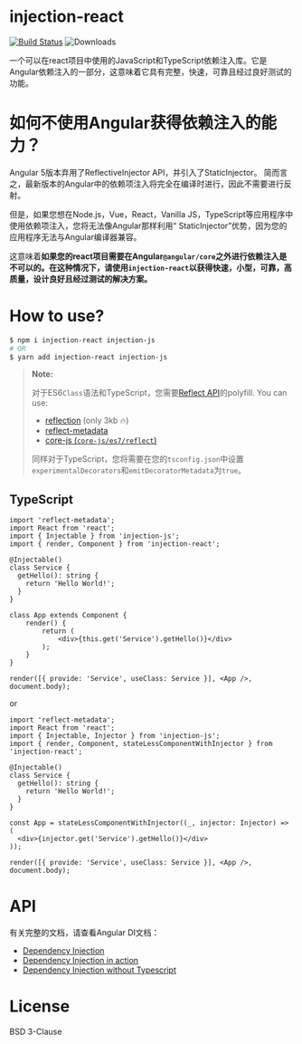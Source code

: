 # injection-react
[![Build Status](https://travis-ci.org/mgechev/injection-js.svg?branch=master)](https://travis-ci.org/mgechev/injection-react) ![Downloads](https://img.shields.io/npm/dm/injection-react.svg)

一个可以在react项目中使用的JavaScript和TypeScript依赖注入库。它是Angular依赖注入的一部分，这意味着它具有完整，快速，可靠且经过良好测试的功能。

# 如何不使用Angular获得依赖注入的能力？

Angular 5版本弃用了ReflectiveInjector API，并引入了StaticInjector。 简而言之，最新版本的Angular中的依赖项注入将完全在编译时进行，因此不需要进行反射。

但是，如果您想在Node.js，Vue，React，Vanilla JS，TypeScript等应用程序中使用依赖项注入，您将无法像Angular那样利用“ StaticInjector”优势，因为您的应用程序无法与Angular编译器兼容。

这意味着**如果您的react项目需要在Angular`@angular/core`之外进行依赖注入是不可以的。在这种情况下，请使用`injection-react`以获得快速，小型，可靠，高质量，设计良好且经过测试的解决方案。**

# How to use?

```sh
$ npm i injection-react injection-js
# OR
$ yarn add injection-react injection-js
```

> **Note:**
>
> 对于ES6`Class`语法和TypeScript，您需要[Reflect API](http://www.ecma-international.org/ecma-262/6.0/#sec-reflection)的polyfill.
> You can use:
>
> - [reflection](https://www.npmjs.com/package/@abraham/reflection) (only 3kb 🔥)
> - [reflect-metadata](https://www.npmjs.com/package/reflect-metadata)
> - [core-js (`core-js/es7/reflect`)](https://www.npmjs.com/package/core-js)
>
>同样对于TypeScript，您将需要在您的`tsconfig.json`中设置`experimentalDecorators`和`emitDecoratorMetadata`为`true`。

## TypeScript

```tsx
import 'reflect-metadata';
import React from 'react';
import { Injectable } from 'injection-js';
import { render, Component } from 'injection-react';

@Injectable()
class Service {
  getHello(): string {
    return 'Hello World!';
  }
}

class App extends Component {
    render() {
        return (
            <div>{this.get('Service').getHello()}</div>
        );
    }
}

render([{ provide: 'Service', useClass: Service }], <App />, document.body);
```
or
```tsx
import 'reflect-metadata';
import React from 'react';
import { Injectable, Injector } from 'injection-js';
import { render, Component, stateLessComponentWithInjector } from 'injection-react';

@Injectable()
class Service {
  getHello(): string {
    return 'Hello World!';
  }
}

const App = stateLessComponentWithInjector((_, injector: Injector) => (
  <div>{injector.get('Service').getHello()}</div>
));

render([{ provide: 'Service', useClass: Service }], <App />, document.body);
```

# API

有关完整的文档，请查看Angular DI文档：

- [Dependency Injection](https://v4.angular.io/guide/dependency-injection)
- [Dependency Injection in action](https://v4.angular.io/guide/dependency-injection-in-action)
- [Dependency Injection without Typescript](https://v2.angular.io/docs/ts/latest/cookbook/ts-to-js.html#!#dependency-injection)

# License

BSD 3-Clause